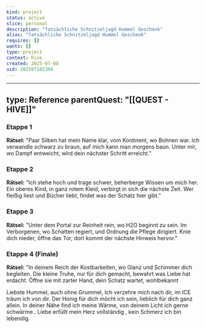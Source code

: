 ```yaml
---
kind: project
status: active
slice: personal
description: "Tatsächliche Schnitzeljagd Hummel Geschenk"
alias: "Tatsächliche Schnitzeljagd Hummel Geschenk"
requires: []
wants: []
type: project
context: hive
created: 2025-07-08
uid: 202507102304
---
```



---
type: Reference
parentQuest: "[[QUEST - HIVE]]"
---


### Etappe 1

**Rätsel:**
"Paar Silben hat mein Name klar,
vom Kontinent, wo Bohnen war.
Ich verwandle schwarz zu braun,
auf mich kann man morgens baun.
Unter mir, wo Dampf entweicht,
wird dein nächster Schritt erreicht."

### Etappe 2

**Rätsel:**
"Ich stehe hoch und trage schwer,
beherberge Wissen um mich her.
Ein oberes Kind, in ganz rotem Kleid,
verbirgt in sich die nächste Zeit.
Wer fleißig liest und Bücher liebt,
findet was der Schatz hier gibt."

### Etappe 3

**Rätsel:**
"Unter dem Portal zur Reinheit rein,
wo H2O beginnt zu sein.
Im Verborgenen, wo Schatten regiert,
und Ordnung die Pflege dirigiert.
Knie dich nieder, öffne das Tor,
dort kommt der nächste Hinweis hervor."

### Etappe 4 (Finale)

**Rätsel:**
"In deinem Reich der Kostbarkeiten,
wo Glanz und Schimmer dich begleiten.
Die kleine Truhe, nur für dich gemacht,
bewahrt was Liebe hat erdacht.
Öffne sie mit zarter Hand,
dein Schatz wartet, wohlbekannt



Liebste Hummel, auch ohne Grummel,
Ich verzehre mich nach dir, im ICE träum ich von dir.
Der Honig für dich möcht ich sein, lieblich für dich ganz allein. 
In deiner Nähe find ich meine Wärme, von deinem Licht ich gerne schwärme.. 
Liebe erfüllt mein Herz vollständig , kein Schmerz ich bin lebendig. 
